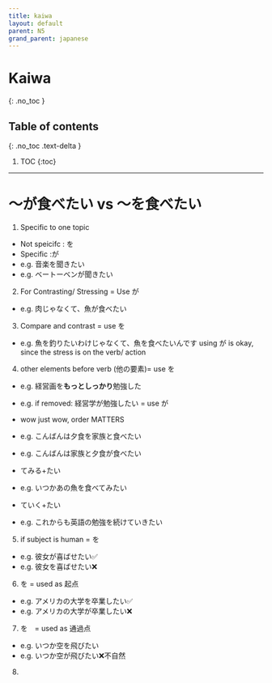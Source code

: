 ```yaml
---
title: kaiwa
layout: default
parent: N5
grand_parent: japanese
---
```

# Kaiwa
{: .no_toc }

## Table of contents
{: .no_toc .text-delta }

1. TOC
{:toc}

---

# ～が食べたい vs ～を食べたい

1. Specific to one topic
- Not speicifc : を
- Specific :が
- e.g. 音楽を聞きたい
- e.g. ベートーベンが聞きたい

2. For Contrasting/ Stressing = Use が
- e.g. 肉じゃなくて、魚が食べたい

3. Compare and contrast = use を
- e.g. 魚を釣りたいわけじゃなくて、魚を食べたいんです
using が is okay, since the stress is on the verb/ action

4. other elements before verb (他の要素)= use を
- e.g. 経営画を**もっとしっかり**勉強した
- e.g. if removed: 経営学が勉強したい = use が

- wow just wow, order MATTERS
- e.g. こんばんは夕食を家族と食べたい
- e.g. こんばんは家族と夕食が食べたい

- てみる+たい
 - e.g. いつかあの魚を食べてみたい
- ていく+たい
 - e.g. これからも英語の勉強を続けていきたい

    
5. if subject is human = を
- e.g. 彼女が喜ばせたい✅
- e.g. 彼女を喜ばせたい❌

6. を = used as 起点
- e.g. アメリカの大学を卒業したい✅
- e.g. アメリカの大学が卒業したい❌

7. を　= used as 通過点
- e.g. いつか空を飛びたい
- e.g. いつか空が飛びたい❌不自然

8. 
